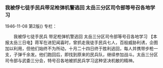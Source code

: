 ### 我被俘七徒手民兵带足枪弹机警逃回  太岳三分区司令部等号召各地学习

1946-11-08
第2版()
专栏：

　　我被俘七徒手民兵
    带足枪弹机警逃回
    太岳三分区司令部等号召各地学习
    【本报太岳三日电】蒋军在进犯闻喜时，曾抓走我徒手民兵七人，百般威胁利诱，企图加以利用，但他们始终不为所动，十月二十四日终于胜利逃回，每人并携带步枪一支，子弹千余发。他们跑回后，即找到原来的民兵队，继续参加战斗。太岳三分区司令部与武委三分会，特号召各地被抓民兵学习这种坚决机敏的精神。
